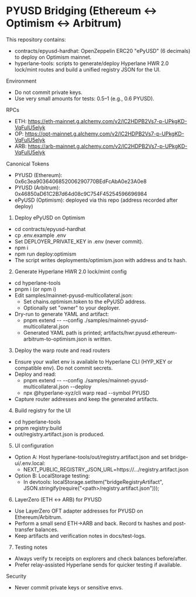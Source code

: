 # PYUSD Bridging (Ethereum ↔ Optimism ↔ Arbitrum)

This repository contains:
- contracts/epyusd-hardhat: OpenZeppelin ERC20 "ePyUSD" (6 decimals) to deploy on Optimism mainnet.
- hyperlane-tools: scripts to generate/deploy Hyperlane HWR 2.0 lock/mint routes and build a unified registry JSON for the UI.

Environment
- Do not commit private keys.
- Use very small amounts for tests: $0.5–$1 (e.g., 0.6 PYUSD).

RPCs
- ETH: https://eth-mainnet.g.alchemy.com/v2/lC2HDPB2Vs7-p-UPkgKD-VqFulU5elyk
- OP:  https://opt-mainnet.g.alchemy.com/v2/lC2HDPB2Vs7-p-UPkgKD-VqFulU5elyk
- ARB: https://arb-mainnet.g.alchemy.com/v2/lC2HDPB2Vs7-p-UPkgKD-VqFulU5elyk

Canonical Tokens
- PYUSD (Ethereum): 0x6c3ea9036406852006290770BEdFcAbA0e23A0e8
- PYUSD (Arbitrum): 0x46850aD61C2B7d64d08c9C754F45254596696984
- ePyUSD (Optimism): deployed via this repo (address recorded after deploy)

1) Deploy ePyUSD on Optimism
- cd contracts/epyusd-hardhat
- cp .env.example .env
- Set DEPLOYER_PRIVATE_KEY in .env (never commit).
- npm i
- npm run deploy:optimism
- The script writes deployments/optimism.json with address and tx hash.

2) Generate Hyperlane HWR 2.0 lock/mint config
- cd hyperlane-tools
- pnpm i (or npm i)
- Edit samples/mainnet-pyusd-multicollateral.json:
  - Set chains.optimism.token to the ePyUSD address.
  - Optionally set "owner" to your deployer.
- Dry-run to generate YAML and artifact:
  - pnpm extend -- --config ./samples/mainnet-pyusd-multicollateral.json
  - Generated YAML path is printed; artifacts/hwr.pyusd.ethereum-arbitrum-to-optimism.json is written.

3) Deploy the warp route and read routers
- Ensure your wallet env is available to Hyperlane CLI (HYP_KEY or compatible env). Do not commit secrets.
- Deploy and read:
  - pnpm extend -- --config ./samples/mainnet-pyusd-multicollateral.json --deploy
  - npx @hyperlane-xyz/cli warp read --symbol PYUSD
- Capture router addresses and keep the generated artifacts.

4) Build registry for the UI
- cd hyperlane-tools
- pnpm registry:build
- out/registry.artifact.json is produced.

5) UI configuration
- Option A: Host hyperlane-tools/out/registry.artifact.json and set bridge-ui/.env.local:
  - NEXT_PUBLIC_REGISTRY_JSON_URL=https://.../registry.artifact.json
- Option B: LocalStorage testing:
  - In devtools: localStorage.setItem("bridgeRegistryArtifact", JSON.stringify(require("&lt;path&gt;/registry.artifact.json")));

6) LayerZero (ETH ↔ ARB) for PYUSD
- Use LayerZero OFT adapter addresses for PYUSD on Ethereum/Arbitrum.
- Perform a small send ETH→ARB and back. Record tx hashes and post-transfer balances.
- Keep artifacts and verification notes in docs/test-logs.

7) Testing notes
- Always verify tx receipts on explorers and check balances before/after.
- Prefer relay-assisted Hyperlane sends for quicker testing if available.

Security
- Never commit private keys or sensitive envs.
